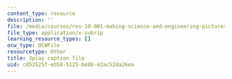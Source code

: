 ```yaml
---
content_type: resource
description: ''
file: /media/courses/res-10-001-making-science-and-engineering-pictures-a-practical-guide-to-presenting-your-work-spring-2016/cd53525feb585125be0be2ac52da26ea_37CbZdeh_lU.vtt
file_type: application/x-subrip
learning_resource_types: []
ocw_type: OCWFile
resourcetype: Other
title: 3play caption file
uid: cd53525f-eb58-5125-be0b-e2ac52da26ea
---
```

